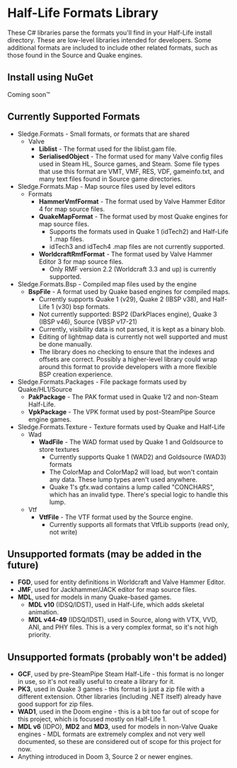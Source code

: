 # Half-Life Formats Library

These C# libraries parse the formats you'll find in your Half-Life install directory. These are low-level libraries intended for developers. Some additional formats are included to include other related formats, such as those found in the Source and Quake engines.

## Install using NuGet

Coming soon™

## Currently Supported Formats

- Sledge.Formats - Small formats, or formats that are shared
    - Valve
        - **Liblist** - The format used for the liblist.gam file.
        - **SerialisedObject** - The format used for many Valve config files used in Steam HL, Source games, and Steam. Some file types that use this format are VMT, VMF, RES, VDF, gameinfo.txt, and many text files found in Source game directories.
- Sledge.Formats.Map - Map source files used by level editors
    - Formats
        - **HammerVmfFormat** - The format used by Valve Hammer Editor 4 for map source files.
        - **QuakeMapFormat** - The format used by most Quake engines for map source files.
            - Supports the formats used in Quake 1 (idTech2) and Half-Life 1 .map files.
            - idTech3 and idTech4 .map files are not currently supported.
        - **WorldcraftRmfFormat** - The format used by Valve Hammer Editor 3 for map source files.
            - Only RMF version 2.2 (Worldcraft 3.3 and up) is currently supported.
- Sledge.Formats.Bsp - Compiled map files used by the engine
    - **BspFile** - A format used by Quake based engines for compiled maps.
        - Currently supports Quake 1 (v29), Quake 2 (IBSP v38), and Half-Life 1 (v30) bsp formats.
        - Not currently supported: BSP2 (DarkPlaces engine), Quake 3 (IBSP v46), Source (VBSP v17-21)
        - Currently, visibility data is not parsed, it is kept as a binary blob.
        - Editing of lightmap data is currently not well supported and must be done manually.
        - The library does no checking to ensure that the indexes and offsets are correct. Possibly a higher-level library could wrap around this format to provide developers with a more flexible BSP creation experience.
- Sledge.Formats.Packages - File package formats used by Quake/HL1/Source
    - **PakPackage** - The PAK format used in Quake 1/2 and non-Steam Half-Life.
    - **VpkPackage** - The VPK format used by post-SteamPipe Source engine games.
- Sledge.Formats.Texture - Texture formats used by Quake and Half-Life
    - Wad
        - **WadFile** - The WAD format used by Quake 1 and Goldsource to store textures
            - Currently supports Quake 1 (WAD2) and Goldsource (WAD3) formats
            - The ColorMap and ColorMap2 will load, but won't contain any data. These lump types aren't used anywhere.
            - Quake 1's gfx.wad contains a lump called "CONCHARS", which has an invalid type. There's special logic to handle this lump.
    - Vtf
        - **VtfFile** - The VTF format used by the Source engine.
            - Currently supports all formats that VtfLib supports (read only, not write)

## Unsupported formats (may be added in the future)

- **FGD**, used for entity definitions in Worldcraft and Valve Hammer Editor.
- **JMF**, used for Jackhammer/JACK editor for map source files.
- **MDL**, used for models in many Quake-based games.
    - **MDL v10** (IDSQ/IDST), used in Half-Life, which adds skeletal animation.
    - **MDL v44-49** (IDSQ/IDST), used in Source, along with VTX, VVD, ANI, and PHY files. This is a very complex format, so it's not high priority.

## Unsupported formats (probably won't be added)

- **GCF**, used by pre-SteamPipe Steam Half-Life - this format is no longer in use, so it's not really useful to create a library for it.
- **PK3**, used in Quake 3 games - this format is just a zip file with a different extension. Other libraries (including .NET itself) already have good support for zip files.
- **WAD1**, used in the Doom engine - this is a bit too far out of scope for this project, which is focused mostly on Half-Life 1.
- **MDL v6** (IDPO), **MD2** and **MD3**, used for models in non-Valve Quake engines - MDL formats are extremely complex and not very well documented, so these are considered out of scope for this project for now.
- Anything introduced in Doom 3, Source 2 or newer engines.